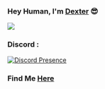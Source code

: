 ### Hey Human, I'm [Dexter](https://www.instagram.com/ashwincognito/) 😎
<p  align="left">
<a  href="https://github.com/sarcasterXO"><img  src="https://readme-typing-svg.herokuapp.com?font=Roboto+Mono&size=30&duration=3000&pause=1000&color=F72002&center=true&width=500&height=50&lines=Backend+Developer;Quick+Learner;Gamer"></a>
</p>


### Discord :
[![Discord Presence](https://lanyard.cnrad.dev/api/952073733705724026)](https://discord.com/users/952073733705724026)

### Find Me [Here](https://discordapp.com/users/952073733705724026)

